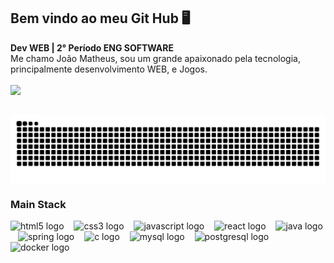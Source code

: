 ## Bem vindo ao meu Git Hub 🖥
<b> Dev WEB | 2° Período ENG SOFTWARE</b>
<br>
Me chamo João Matheus, sou um grande apaixonado pela tecnologia, principalmente desenvolvimento WEB, e Jogos.
<br>
<br>
![](https://komarev.com/ghpvc/?username=Golozeimas&style=for-the-badge&label=Contador+de+visitas&color=grey)
##

<picture align="center">
  <source media="(prefers-color-scheme: dark)" srcset="https://raw.githubusercontent.com/Golozeimas/Golozeimas/output/github-contribution-grid-snake-dark.svg">
  <source media="(prefers-color-scheme: light)" srcset="https://raw.githubusercontent.com/Golozeimas/Golozeimas/output/github-contribution-grid-snake-dark.svg">
  <img align="center" alt="github contribution grid snake animation" src="https://raw.githubusercontent.com/Golozeimas/Golozeimas/output/github-contribution-grid-snake.svg">
</picture>

<br>

<h3>Main Stack </h3>
<div align="left">
  <img src="https://cdn.jsdelivr.net/gh/devicons/devicon/icons/html5/html5-original.svg" height="25" alt="html5 logo"  />
  <img width="8" />
  <img src="https://cdn.jsdelivr.net/gh/devicons/devicon/icons/css3/css3-original.svg" height="25" alt="css3 logo"  />
  <img width="8" />
  <img src="https://cdn.jsdelivr.net/gh/devicons/devicon/icons/javascript/javascript-plain.svg" height="25" alt="javascript logo"  />
  <img width="8" />
  <img src="https://cdn.jsdelivr.net/gh/devicons/devicon/icons/react/react-original.svg" height="25" alt="react logo"  />
  <img width="8" />
  <img src="https://cdn.jsdelivr.net/gh/devicons/devicon/icons/java/java-original.svg" height="25" alt="java logo"  />
  <img width="8" />
  <img src="https://cdn.jsdelivr.net/gh/devicons/devicon/icons/spring/spring-original.svg" height="25" alt="spring logo"  />
  <img width="8" />
  <img src="https://cdn.jsdelivr.net/gh/devicons/devicon/icons/c/c-original.svg" height="25" alt="c logo"  />
  <img width="8" />
  <img src="https://cdn.jsdelivr.net/gh/devicons/devicon/icons/mysql/mysql-original.svg" height="25" alt="mysql logo"  />
  <img width="8" />
  <img src="https://cdn.jsdelivr.net/gh/devicons/devicon/icons/postgresql/postgresql-original.svg" height="25" alt="postgresql logo"  />
  <img width="8" />
  <img src="https://cdn.jsdelivr.net/gh/devicons/devicon/icons/docker/docker-original.svg" height="25" alt="docker logo"  />
</div>

